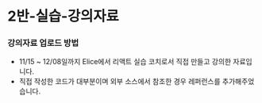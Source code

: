 # 2반-실습-강의자료

### 강의자료 업로드 방법
- 11/15 ~ 12/08일까지 Elice에서 리액트 실습 코치로서 직접 만들고 강의한 자료입니다.
- 직접 작성한 코드가 대부분이며 외부 소스에서 참조한 경우 레퍼런스를 추가해주었습니다. 
